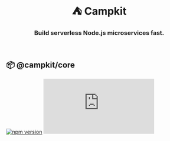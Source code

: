 <h1 align="center"> ⛺ Campkit </h1>
<h3 align="center">Build serverless Node.js microservices fast.</h3>

<br/>

## :package: @campkit/core

[![npm version](https://badge.fury.io/js/%40campkit%2Fcore.svg)](https://badge.fury.io/js/%40campkit%2Fcore)
[![gzip size](http://img.badgesize.io/https://unpkg.com/%40campkit%2Fcore@latest/dist/core.cjs.production.min.js?compression=gzip)](https://unpkg.com/formik@latest/dist/formik.umd.production.js)
